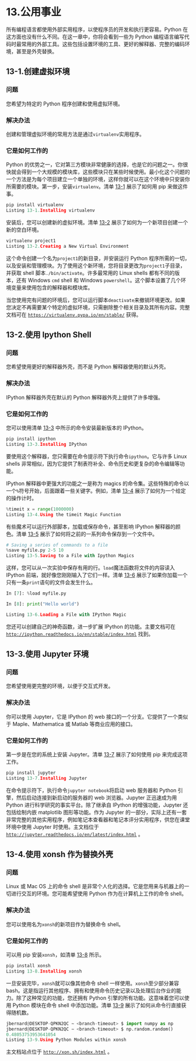 # 13.公用事业

所有编程语言都使用外部实用程序，以使程序员的开发和执行更容易。Python 在这方面也没有什么不同。在这一章中，你将会看到一些为 Python 编程语言编写代码时最常用的外部工具。这些包括设置环境的工具、更好的解释器、完整的编码环境，甚至是外壳替换。

## 13-1.创建虚拟环境

### 问题

您希望为特定的 Python 程序创建和使用虚拟环境。

### 解决办法

创建和管理虚拟环境的常用方法是通过`virtualenv`实用程序。

### 它是如何工作的

Python 的优势之一，它对第三方模块非常健康的选择，也是它的问题之一。你很快就会得到一个大规模的模块库，这些模块只在某些时候使用。最小化这个问题的一个方法是为每个项目建立一个单独的环境，这样你就可以在这个环境中只安装你所需要的模块。第一步，安装`virtualenv`。清单 [13-1](#Par5) 展示了如何用 pip 来做这件事。

```py
pip install virtualenv
Listing 13-1.Installing virtualenv

```

安装后，您可以创建新的虚拟环境。清单 [13-2](#Par7) 展示了如何为一个新项目创建一个新的空白环境。

```py
virtualenv project1
Listing 13-2.Creating a New Virtual Environment

```

这个命令创建一个名为`project1`的新目录，并安装运行 Python 程序所需的一切，以及安装和管理模块。为了使用这个新环境，您将目录更改为`project1`子目录，并获取 shell 脚本`./bin/activate`。许多最常用的 Linux shells 都有不同的版本，还有 Windows `cmd` shell 和 Windows `powershell`。这个脚本设置了几个环境变量来使用包含的解释器和模块库。

当您使用完有问题的环境后，您可以运行脚本`deactivate`来撤销环境更改。如果您决定不再需要某个特定的虚拟环境，只需删除整个相关目录及其所有内容。完整文档可在 [`https://virtualenv.pypa.io/en/stable/`](https://virtualenv.pypa.io/en/stable/) 获得。

## 13-2.使用 Ipython Shell

### 问题

您希望使用更好的解释器外壳，而不是 Python 解释器使用的默认外壳。

### 解决办法

IPython 解释器外壳在默认的 Python 解释器外壳上提供了许多增强。

### 它是如何工作的

您可以使用清单 [13-3](#Par13) 中所示的命令安装最新版本的 IPython。

```py
pip install ipython
Listing 13-3.Installing IPython

```

要使用这个解释器，您只需要在命令提示符下执行命令`ipython`。它与许多 Linux shells 非常相似，因为它提供了制表符补全、命令历史和更复杂的命令编辑等功能。

IPython 解释器中更强大的功能之一是称为 magics 的命令集。这些特殊的命令以一个`%`符号开始，后面跟着一些关键字。例如，清单 [13-4](#Par16) 展示了如何为一个给定的操作计时。

```py
%timeit x = range(1000000)
Listing 13-4.Using the timeit Magic Function

```

有些魔术可以运行外部脚本，加载或保存命令，甚至影响 IPython 解释器的颜色。清单 [13-5](#Par18) 展示了如何将之前的一系列命令保存到一个文件中。

```py
# Saving a series of commands to a file
%save myfile.py 2-5 10
Listing 13-5.Saving to a File with Ipython Magics

```

这样，您可以从一次实验中保存有用的行。`load`魔法函数将文件的内容读入 IPython 前端，就好像您刚刚输入了它们一样。清单 [13-6](#Par20) 展示了如果你加载一个只有一条`print`语句的文件会发生什么。

```py
In [7]: %load myfile.py

In [8]: print("Hello world")

Listing 13-6.Loading a File with IPython Magic

```

您还可以创建自己的神奇函数，进一步扩展 IPython 的功能。主要文档可在 [`http://ipython.readthedocs.io/en/stable/index.html`](http://ipython.readthedocs.io/en/stable/index.html) 找到。

## 13-3.使用 Jupyter 环境

### 问题

您希望使用更完整的环境，以便于交互式开发。

### 解决办法

你可以使用 Jupyter，它是 IPython 的 web 接口的一个分支。它提供了一个类似于 Maple、Mathematica 或 Matlab 等商业应用的接口。

### 它是如何工作的

第一步是在您的系统上安装 Jupyter。清单 [13-7](#Par25) 展示了如何使用 pip 来完成这项工作。

```py
pip install jupyter
Listing 13-7.Installing Jupyter

```

在命令提示符下，执行命令`jupyter notebook`将启动 web 服务器和 Python 引擎，然后启动连接到新启动的服务器的 web 浏览器。Jupyter 正迅速成为用 Python 进行科学研究的事实平台。除了继承自 IPython 的增强功能，Jupyter 还包括绘制内嵌 matplotlib 图形等功能。作为 Jupyter 的一部分，实际上还有一套非常完整的其他实用程序，例如笔记本查看器和笔记本评分实用程序，供您在课堂环境中使用 Jupyter 时使用。主文档位于 [`http://jupyter.readthedocs.io/en/latest/index.html`](http://jupyter.readthedocs.io/en/latest/index.html) 。

## 13-4.使用 xonsh 作为替换外壳

### 问题

Linux 或 Mac OS 上的命令 shell 是非常个人化的选择。它是您用来与机器上的一切进行交互的环境。您可能希望使用 Python 作为在计算机上工作的命令 shell。

### 解决办法

您可以使用名为`xonsh`的新项目作为替换命令 shell。

### 它是如何工作的

可以用 pip 安装`xonsh`，如清单 [13-8](#Par30) 所示。

```py
pip install xonsh
Listing 13-8.Installing xonsh

```

一旦安装完毕，`xonsh`就可以像其他命令 shell 一样使用。`xonsh`至少部分兼容 bash。这是指运行其他程序、拥有和使用命令历史记录以及处理后台作业的能力。除了这种常见的功能，您还拥有 Python 引擎的所有功能。这意味着您可以使用 Python 模块在命令 shell 中添加功能。清单 [13-9](#Par32) 展示了如何从命令行直接获得随机数。

```py
jbernard@DESKTOP-QPKN2QC ∼ <branch-timeout> $ import numpy as np
jbernard@DESKTOP-QPKN2QC ∼ <branch-timeout> $ np.random.random()
0.48053753953641054
Listing 13-9.Using Python Modules within xonsh

```

主文档站点位于 [`http://xon.sh/index.html`](http://xon.sh/index.html) 。